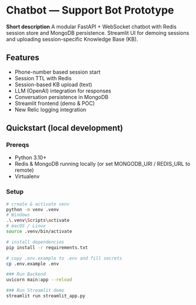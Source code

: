 # Chatbot — Support Bot Prototype

**Short description**
A modular FastAPI + WebSocket chatbot with Redis session store and MongoDB persistence. Streamlit UI for demoing sessions and uploading session-specific Knowledge Base (KB).

## Features
- Phone-number based session start
- Session TTL with Redis
- Session-based KB upload (text)
- LLM (OpenAI) integration for responses
- Conversation persistence in MongoDB
- Streamlit frontend (demo & POC)
- New Relic logging integration

## Quickstart (local development)

### Prereqs
- Python 3.10+ 
- Redis & MongoDB running locally (or set MONGODB_URI / REDIS_URL to remote)
- Virtualenv

### Setup
```bash
# create & activate venv
python -m venv .venv
# Windows
.\.venv\Scripts\activate
# macOS / Linux
source .venv/bin/activate

# install dependencies
pip install -r requirements.txt

# copy .env.example to .env and fill secrets
cp .env.example .env

### Run Backend
uvicorn main:app --reload

### Run Streamlit demo
streamlit run streamlit_app.py